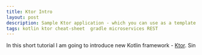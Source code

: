 ```yaml
---
title: Ktor Intro
layout: post
description: Sample Ktor application - which you can use as a template for you project. 
tags: kotlin ktor cheat-sheet  gradle microservices REST
---
```


In this short tutorial I am going to introduce new Kotlin framework - [Ktor](https://ktor.io/).
Sin
